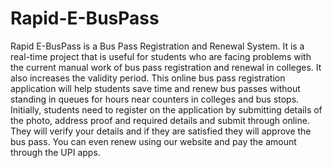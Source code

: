 # Rapid-E-BusPass
Rapid E-BusPass is a Bus Pass Registration and Renewal System. It is a real-time project that is useful for students who are facing problems with the current manual work of bus pass registration and renewal in colleges. It also increases the validity period. This online bus pass registration application will help students save time and renew bus passes without standing in queues for hours near counters in colleges and bus stops. Initially, students need to register on the application by submitting details of the photo, address proof and required details and submit through online. They will verify your details and if they are satisfied they will approve the bus pass. You can even renew using our website and pay the amount through the UPI apps.
